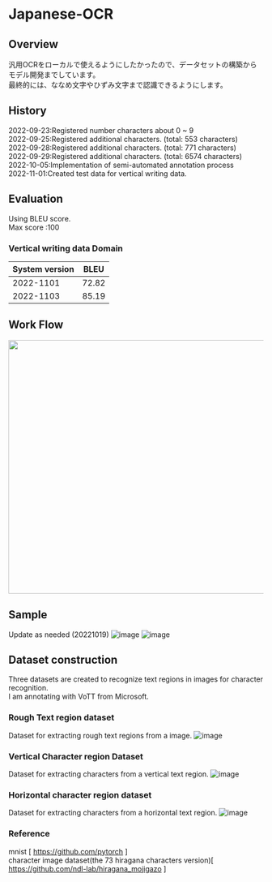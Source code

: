 # Japanese-OCR
## Overview
汎用OCRをローカルで使えるようにしたかったので、データセットの構築からモデル開発までしています。\
最終的には、ななめ文字やひずみ文字まで認識できるようにします。

## History
2022-09-23:Registered number characters about 0 ~ 9 \
2022-09-25:Registered additional characters. (total:  553 characters)  \
2022-09-28:Registered additional characters. (total:  771 characters) \
2022-09-29:Registered additional characters. (total: 6574 characters) \
2022-10-05:Implementation of semi-automated annotation process\
2022-11-01:Created test data for vertical writing data.
## Evaluation
Using BLEU score.\
Max score :100
### Vertical writing data Domain

|  System version  |  BLEU  |
| ---- | ---- |
|  2022-1101  |  72.82  |
|  2022-1103  |  85.19  |


## Work Flow

<img src="https://user-images.githubusercontent.com/55880071/192951264-bb3bbba3-0280-4511-ac70-088c51e819c0.png" width=800 height=500 >


## Sample
Update as needed (20221019)
![image](https://user-images.githubusercontent.com/55880071/196487417-06894afb-1db3-4c83-835b-28316539e8b6.png)
![image](https://user-images.githubusercontent.com/55880071/196489245-a1162725-7b87-43b4-8a80-f26bff98397e.png)




## Dataset construction
Three datasets are created to recognize text regions in images for character recognition.\
I am annotating with VoTT from Microsoft.
### Rough Text region dataset
Dataset for extracting rough text regions from a image.
![image](https://user-images.githubusercontent.com/55880071/195835235-32815e60-ff99-4bc1-abb4-2458a03c671a.png)

### Vertical Character region Dataset
Dataset for extracting characters from a vertical text region.
![image](https://user-images.githubusercontent.com/55880071/195835827-004346dc-a47a-4436-8ec9-d727c9d21803.png)
### Horizontal character region dataset
Dataset for extracting characters from a horizontal text region.
![image](https://user-images.githubusercontent.com/55880071/195836042-17f3563c-1128-4e32-9579-dabfa62b5026.png)


### Reference
mnist [ https://github.com/pytorch ]\
character image dataset(the 73 hiragana characters version)[ https://github.com/ndl-lab/hiragana_mojigazo ]
